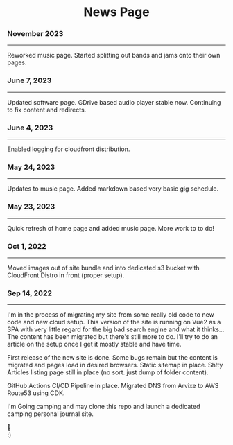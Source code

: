 <div style="text-align: center;">

# News Page
</div>

### November 2023
---
Reworked music page. Started splitting out bands and jams onto their own pages.

### June 7, 2023
---

Updated software page. GDrive based audio player stable now. Continuing to fix content and redirects.

### June 4, 2023
---

Enabled logging for cloudfront distribution.

### May 24, 2023
---

Updates to music page. Added markdown based very basic gig schedule.

### May 23, 2023
---

Quick refresh of home page and added music page. More work to to do!

### Oct 1, 2022
---

Moved images out of site bundle and into dedicated s3 bucket with CloudFront Distro in front (proper setup).

### Sep 14, 2022
---

I'm in the process of migrating my site from some really old code to new code and new cloud setup. This version of the site is running on Vue2 as a SPA with very little regard for the big bad search engine and what it thinks... The content has been migrated but there's still more to do. I'll try to do an article on the setup once I get it mostly stable and have time.


First release of the new site is done. Some bugs remain but the content is migrated and pages load in desired browsers. Static sitemap in place. Sh!ty Articles listing page still in place (no sort. just dump of folder content).

GitHub Actions CI/CD Pipeline in place. Migrated DNS from Arvixe to AWS Route53 using CDK.

I'm Going camping and may clone this repo and launch a dedicated camping personal journal site.

:beer:<br>
:)
